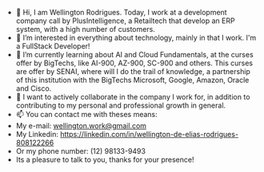 - 👋 Hi, I am Wellington Rodrigues. Today, I work at a development company call by PlusIntelligence, a Retailtech that develop an ERP system, with a high number of customers.
- 👀 I’m interested in everything about technology, mainly in that I work. I'm a FullStack Developer!
- 🌱 I’m currently learning about AI and Cloud Fundamentals, at the curses offer by BigTechs, like AI-900, AZ-900, SC-900 and others. This curses are offer by SENAI, where will I do the trail of knowledge, a partnership of this institution with the BigTechs Microsoft, Google, Amazon, Oracle and Cisco.
- 💞️ I want to actively collaborate in the company I work for, in addition to contributing to my personal and professional growth in general.
- 📫 You can contact me with theses means:
- My e-mail: wellington.work@gmail.com
- My Linkedin: https://linkedin.com/in/wellington-de-elias-rodrigues-808122266
- Or my phone number: (12) 98133-9493
- Its a pleasure to talk to you, thanks for your presence!

<!---
Dablio-0/Dablio-0 is a ✨ special ✨ repository because its `README.md` (this file) appears on your GitHub profile.
You can click the Preview link to take a look at your changes.
---> 
